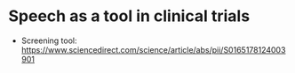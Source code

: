 # Speech as a tool in clinical trials
- Screening tool: https://www.sciencedirect.com/science/article/abs/pii/S0165178124003901

